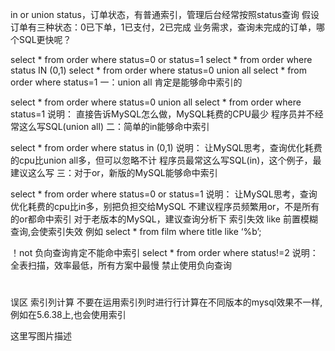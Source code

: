 in or union
status，订单状态，有普通索引，管理后台经常按照status查询 
假设订单有三种状态：0已下单，1已支付，2已完成 
业务需求，查询未完成的订单，哪个SQL更快呢？

select * from order where status=0 or status=1
select * from order where status IN (0,1)
select * from order where status=0
union all
select * from order where status=1
一：union all 肯定是能够命中索引的

select * from order where status=0
union all
select * from order where status=1
说明：
直接告诉MySQL怎么做，MySQL耗费的CPU最少
程序员并不经常这么写SQL(union all)
二：简单的in能够命中索引

select * from order where status in (0,1)
说明：
让MySQL思考，查询优化耗费的cpu比union all多，但可以忽略不计
程序员最常这么写SQL(in)，这个例子，最建议这么写
三：对于or，新版的MySQL能够命中索引

select * from order where status=0 or status=1
说明：
让MySQL思考，查询优化耗费的cpu比in多，别把负担交给MySQL
不建议程序员频繁用or，不是所有的or都命中索引
对于老版本的MySQL，建议查询分析下
索引失效
like
前置模糊查询,会使索引失效 
例如 
select * from film where title like ‘%b’;

！not
负向查询肯定不能命中索引 
select * from order where status!=2 
说明： 
全表扫描，效率最低，所有方案中最慢 
禁止使用负向查询

#
误区
索引列计算
不要在运用索引列时进行行计算在不同版本的mysql效果不一样, 
例如在5.6.38上,也会使用索引

这里写图片描述


